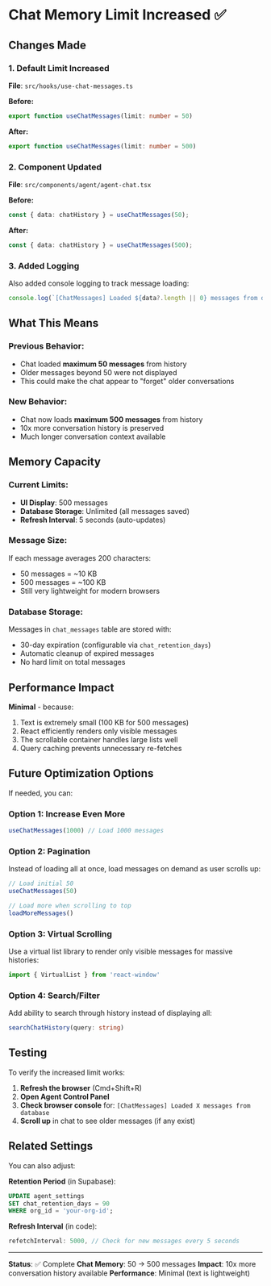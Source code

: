 # Chat Memory Limit Increased ✅

## Changes Made

### 1. Default Limit Increased
**File**: `src/hooks/use-chat-messages.ts`

**Before:**
```typescript
export function useChatMessages(limit: number = 50)
```

**After:**
```typescript
export function useChatMessages(limit: number = 500)
```

### 2. Component Updated
**File**: `src/components/agent/agent-chat.tsx`

**Before:**
```typescript
const { data: chatHistory } = useChatMessages(50);
```

**After:**
```typescript
const { data: chatHistory } = useChatMessages(500);
```

### 3. Added Logging
Also added console logging to track message loading:
```typescript
console.log(`[ChatMessages] Loaded ${data?.length || 0} messages from database`);
```

## What This Means

### Previous Behavior:
- Chat loaded **maximum 50 messages** from history
- Older messages beyond 50 were not displayed
- This could make the chat appear to "forget" older conversations

### New Behavior:
- Chat now loads **maximum 500 messages** from history
- 10x more conversation history is preserved
- Much longer conversation context available

## Memory Capacity

### Current Limits:
- **UI Display**: 500 messages
- **Database Storage**: Unlimited (all messages saved)
- **Refresh Interval**: 5 seconds (auto-updates)

### Message Size:
If each message averages 200 characters:
- 50 messages = ~10 KB
- 500 messages = ~100 KB
- Still very lightweight for modern browsers

### Database Storage:
Messages in `chat_messages` table are stored with:
- 30-day expiration (configurable via `chat_retention_days`)
- Automatic cleanup of expired messages
- No hard limit on total messages

## Performance Impact

**Minimal** - because:
1. Text is extremely small (100 KB for 500 messages)
2. React efficiently renders only visible messages
3. The scrollable container handles large lists well
4. Query caching prevents unnecessary re-fetches

## Future Optimization Options

If needed, you can:

### Option 1: Increase Even More
```typescript
useChatMessages(1000) // Load 1000 messages
```

### Option 2: Pagination
Instead of loading all at once, load messages on demand as user scrolls up:
```typescript
// Load initial 50
useChatMessages(50)

// Load more when scrolling to top
loadMoreMessages()
```

### Option 3: Virtual Scrolling
Use a virtual list library to render only visible messages for massive histories:
```typescript
import { VirtualList } from 'react-window'
```

### Option 4: Search/Filter
Add ability to search through history instead of displaying all:
```typescript
searchChatHistory(query: string)
```

## Testing

To verify the increased limit works:

1. **Refresh the browser** (Cmd+Shift+R)
2. **Open Agent Control Panel**
3. **Check browser console** for: `[ChatMessages] Loaded X messages from database`
4. **Scroll up** in chat to see older messages (if any exist)

## Related Settings

You can also adjust:

**Retention Period** (in Supabase):
```sql
UPDATE agent_settings 
SET chat_retention_days = 90 
WHERE org_id = 'your-org-id';
```

**Refresh Interval** (in code):
```typescript
refetchInterval: 5000, // Check for new messages every 5 seconds
```

---

**Status**: ✅ Complete
**Chat Memory**: 50 → 500 messages
**Impact**: 10x more conversation history available
**Performance**: Minimal (text is lightweight)

